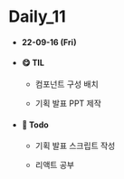 # Daily_11

- #### 22-09-16 (Fri)

- #### **😋 TIL**
  
  - 컴포넌트 구성 배치
  
  - 기획 발표 PPT 제작

- #### 📌 Todo
  
  - 기획 발표 스크립트 작성
  
  - 리액트 공부
